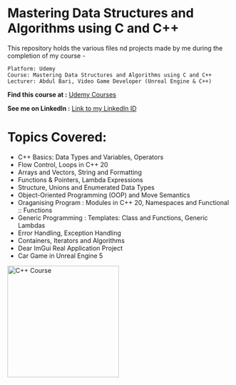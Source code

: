 # Mastering Data Structures and Algorithms using C and C++
This repository holds the various files nd projects made by me during the completion of my course - 

    Platform: Udemy
    Course: Mastering Data Structures and Algorithms using C and C++ 
    Lecturer: Abdul Bari, Video Game Developer (Unreal Engine & C++)  
__Find this course at :__ [Udemy Courses](https://www.udemy.com/course/mastering-cpp20-programming-a-visual-and-practical-approach/)

__See me on LinkedIn :__ [Link to my LinkedIn ID](https://www.linkedin.com/in/khajanbhatt/)
    
# Topics Covered:
  - C++ Basics: Data Types and Variables, Operators
  - Flow Control, Loops in C++ 20
  - Arrays and Vectors, String and Formatting
  - Functions & Pointers, Lambda Expressions
  - Structure, Unions and Enumerated Data Types
  - Object-Oriented Programming (OOP) and Move Semantics
  - Oraganising Program : Modules in C++ 20, Namespaces and Functional :: Functions
  - Generic Programming : Templates: Class and Functions, Generic Lambdas
  - Error Handling, Exception Handling
  - Containers, Iterators and Algorithms
  - Dear ImGui Real Application Project
  - Car Game in Unreal Engine 5

<img src="C++ Image.jpeg" alt="C++ Course" height="250">
